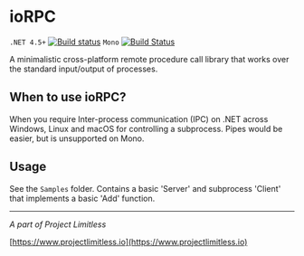 # ioRPC

`.NET 4.5+` [![Build status](https://ci.appveyor.com/api/projects/status/3okbwy9pncwgvs3a?svg=true)](https://ci.appveyor.com/project/donovansolms/iorpc) `Mono` [![Build Status](https://travis-ci.org/ProjectLimitless/ioRPC.svg?branch=master)](https://travis-ci.org/ProjectLimitless/ioRPC)

A minimalistic cross-platform remote procedure call library that works over the standard input/output of processes.

## When to use ioRPC?

When you require Inter-process communication (IPC) on .NET across Windows, Linux and macOS for controlling a subprocess. Pipes would be easier, but is unsupported on Mono.

## Usage

See the `Samples` folder. Contains a basic 'Server' and subprocess 'Client' that implements a basic 'Add' function.

---
*A part of Project Limitless*

[https://www.projectlimitless.io](https://www.projectlimitless.io)
